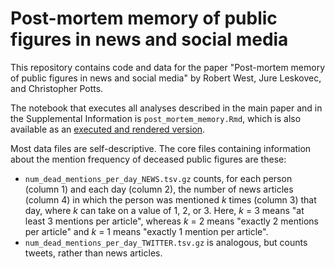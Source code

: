 # Post-mortem memory of public figures in news and social media

This repository contains code and data for the paper "Post-mortem memory of public figures in news and social media" by Robert West, Jure Leskovec, and Christopher Potts.

The notebook that executes all analyses described in the main paper and in the Supplemental Information is `post_mortem_memory.Rmd`, which is also available as an [executed and rendered version](https://epfl-dlab.github.io/post-mortem-memory/post_mortem_memory.html).

Most data files are self-descriptive. The core files containing information about the mention frequency of deceased public figures are these:

* `num_dead_mentions_per_day_NEWS.tsv.gz` counts, for each person (column 1) and each day (column 2), the number of news articles (column 4) in which the person was mentioned *k* times (column 3) that day, where *k* can take on a value of 1, 2, or 3. Here, *k* = 3 means "at least 3 mentions per article", whereas *k* = 2 means "exactly 2 mentions per article" and *k* = 1 means "exactly 1 mention per article".
* `num_dead_mentions_per_day_TWITTER.tsv.gz` is analogous, but counts tweets, rather than news articles.

